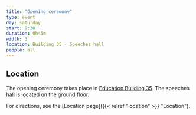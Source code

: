 ```yaml
---
title: "Opening ceremony"
type: event
day: saturday
start: 9:30
duration: 0h45m
width: 3
location: Building 35 - Speeches hall
people: all
---
```


## Location
The opening ceremony takes place in [Education Building 35](https://map.tudelftcampus.nl/poi/education-building-35/).
The speeches hall is located on the ground floor.

For directions, see the [Location page]({{< relref "location" >}} "Location").
